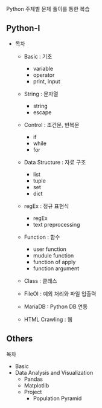Python 주제별 문제 풀이를 통한 복습

## Python-I

* 목차 
  * Basic : 기초
    * variable 
    * operator 
    * print, input 
    
  * String : 문자열
    * string
    * escape
    
  * Control : 조건문, 반복문
    * if
    * while 
    * for
    
  * Data Structure : 자료 구조
    * list 
    * tuple 
    * set
    * dict
    
  * regEx : 정규 표현식
    * regEx
    * text preprocessing
  
  * Function : 함수
    * user function
    * mudule function
    * function of apply
    * function argument 
    
  * Class : 클래스 
  * FileOI : 예외 처리와 파일 입출력 
  * MariaDB : Python DB 연동
  * HTML Crawling : 웹

## Others

목차 
* Basic
* Data Analysis and Visualization
  * Pandas
  * Matplotlib
  * Project
    * Population Pyramid
